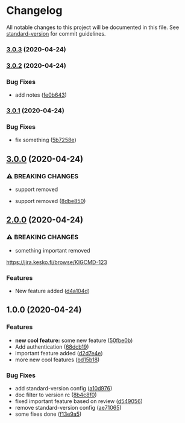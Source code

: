 # Changelog

All notable changes to this project will be documented in this file. See [standard-version](https://github.com/conventional-changelog/standard-version) for commit guidelines.

### [3.0.3](https://github.com/jusbE/release-notes-test/compare/v3.0.2...v3.0.3) (2020-04-24)

### [3.0.2](https://github.com/jusbE/release-notes-test/compare/v3.0.1...v3.0.2) (2020-04-24)


### Bug Fixes

* add notes ([fe0b643](https://github.com/jusbE/release-notes-test/commit/fe0b6436ebec18c83d2e9673cd1d65cbd697dfa0))

### [3.0.1](https://github.com/jusbE/release-notes-test/compare/v3.0.0...v3.0.1) (2020-04-24)


### Bug Fixes

* fix something ([5b7258e](https://github.com/jusbE/release-notes-test/commit/5b7258e6131ff45e22a945280eb1b1b717ed3585))

## [3.0.0](https://github.com/jusbE/release-notes-test/compare/v2.0.0...v3.0.0) (2020-04-24)


### ⚠ BREAKING CHANGES

* support removed

* support removed ([8dbe850](https://github.com/jusbE/release-notes-test/commit/8dbe85075470a35cb75bda298fb045fced5092c8))

## [2.0.0](https://github.com/jusbE/release-notes-test/compare/v1.0.0...v2.0.0) (2020-04-24)


### ⚠ BREAKING CHANGES

* something important removed

https://jira.kesko.fi/browse/KIGCMD-123

### Features

* New feature added ([d4a104d](https://github.com/jusbE/release-notes-test/commit/d4a104dac3b72a33b780961015eff69f4581fd96))

## 1.0.0 (2020-04-24)


### Features

* **new cool feature:** some new feature ([50fbe0b](https://github.com/jusbE/release-notes-test/commit/50fbe0b2e0ee93ce2a99f88916b72635097c0669))
* Add authentication ([68dcb19](https://github.com/jusbE/release-notes-test/commit/68dcb1929130e7edb9a0ce28605137450ed0a2eb))
* important feature added ([d2d7e4e](https://github.com/jusbE/release-notes-test/commit/d2d7e4ea934c5ee2785919be6c94d4d68af9e48d))
* more new cool features ([bd15b18](https://github.com/jusbE/release-notes-test/commit/bd15b18eec860e9a8d8ea6a1273923113b99bfc4))


### Bug Fixes

* add standard-version config ([a10d976](https://github.com/jusbE/release-notes-test/commit/a10d976f2441f847cce3b53d684b9b330d753736))
* doc filter to version rc ([8b4c8f0](https://github.com/jusbE/release-notes-test/commit/8b4c8f0b0e128afd05f2ad870216c0d32829867e))
* fixed important feature based on review ([d549056](https://github.com/jusbE/release-notes-test/commit/d549056bf71bea2d615a1b091751cd9edc07065f))
* remove standard-version config ([ae71065](https://github.com/jusbE/release-notes-test/commit/ae71065bea0127087486b7be8120f157934b6448))
* some fixes done ([f13e9a5](https://github.com/jusbE/release-notes-test/commit/f13e9a519563b3e76ad5c1f0559112c19556a636))
